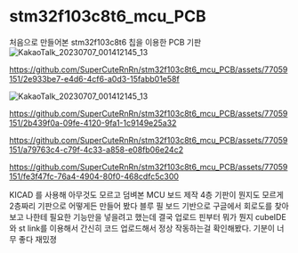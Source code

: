# stm32f103c8t6_mcu_PCB
처음으로 만들어본 stm32f103c8t6 칩을 이용한 PCB 기판
![KakaoTalk_20230707_001412145_13](https://github.com/SuperCuteRnRn/stm32f103c8t6_mcu_PCB/assets/77059151/395189b2-3700-4721-b975-b84874b8fba4)


https://github.com/SuperCuteRnRn/stm32f103c8t6_mcu_PCB/assets/77059151/2e933be7-e4d6-4cf6-a0d3-15fabb01e58f

![KakaoTalk_20230707_001412145_13](https://github.com/SuperCuteRnRn/stm32f103c8t6_mcu_PCB/assets/77059151/072a52fd-89da-40ea-8fab-7e9ea291f8ce)


https://github.com/SuperCuteRnRn/stm32f103c8t6_mcu_PCB/assets/77059151/2b439f0a-09fe-4120-9fa1-1c9149e25a32



https://github.com/SuperCuteRnRn/stm32f103c8t6_mcu_PCB/assets/77059151/a79763c4-c79f-4c33-a858-e08fb06e24c2



https://github.com/SuperCuteRnRn/stm32f103c8t6_mcu_PCB/assets/77059151/fe3f47fc-76a4-4904-80f0-468cdfc5c300

KICAD 를 사용해
아무것도 모르고 덤벼본 MCU 보드 제작
4층 기판이 뭔지도 모르게 2층짜리 기판으로 어떻게든 만들어 봤다
블루 필 보드 기반으로 구글에서 회로도를 찾아보고 나한테 필요한 기능만을 넣을려고 했는데 결국 업로드 핀부터 뭐가 뭔지
cubeIDE  와 st link를 이용해서 간신히 코드 업로드해서 정상 작동하는걸 확인해봤다.
기분이 너무 좋다
재밌졍
